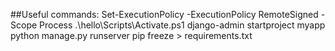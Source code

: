 ##Useful commands:
Set-ExecutionPolicy -ExecutionPolicy RemoteSigned -Scope Process
.\hello\Scripts\Activate.ps1
django-admin startproject myapp
python manage.py runserver
pip freeze > requirements.txt
